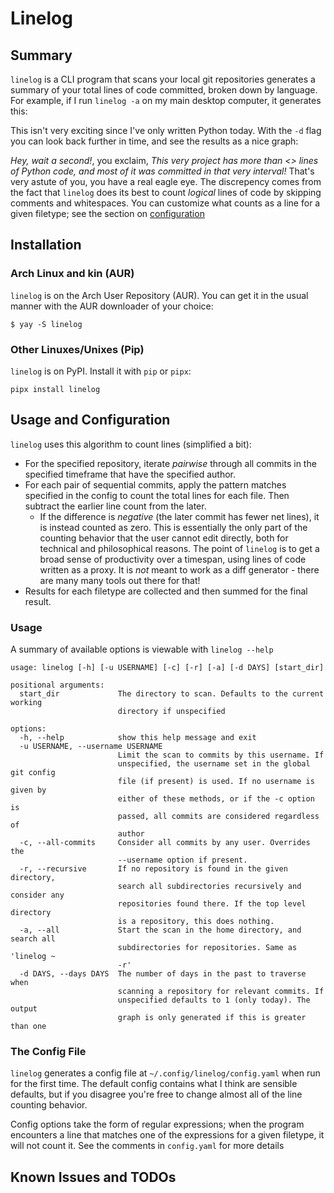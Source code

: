 # Linelog
## Summary

`linelog` is a CLI program that scans your local git repositories generates a summary of your total lines of code committed, broken down by language. For example, if I run `linelog -a` on my main desktop computer, it generates this:
<image>

This isn't very exciting since I've only written Python today. With the `-d` flag you can look back further in time, and see the results as a nice graph:
<image>

*Hey, wait a second!*, you exclaim, *This very project has more than <> lines of Python code, and most of it was committed in that very interval!* That's very astute of you, you have a real eagle eye. The discrepency comes from the fact that `linelog` does its best to count *logical* lines of code by skipping comments and whitespaces. You can customize what counts as a line for a given filetype; see the section on [configuration](https://github.com/keagud/linelog#the-config-file)


## Installation
### Arch Linux and kin (AUR)
`linelog` is on the Arch User Repository (AUR). You can get it in the usual manner with the AUR downloader of your choice:
```
$ yay -S linelog
```

### Other Linuxes/Unixes (Pip)
`linelog` is on PyPI. Install it with `pip` or `pipx`:
```
pipx install linelog
```

## Usage and Configuration

`linelog` uses this algorithm to count lines (simplified a bit):

- For the specified repository, iterate *pairwise* through all commits in the specified timeframe that have the specified author. 
- For each pair of sequential commits, apply the pattern matches specified in the config to count the total lines for each file. Then subtract the earlier line count from the later.
  - If the difference is *negative* (the later commit has fewer net lines), it is instead counted as zero. 
  This is essentially the only part of the counting behavior that the user cannot edit directly, both for technical and philosophical reasons. The point of `linelog` is to get a broad sense of productivity over a timespan, using lines of code written as a proxy. It is *not* meant to work as a diff generator - there are many many tools out there for that!
- Results for each filetype are collected and then summed for the final result. 

### Usage
A summary of available options is viewable with `linelog --help` 
```
usage: linelog [-h] [-u USERNAME] [-c] [-r] [-a] [-d DAYS] [start_dir]

positional arguments:
  start_dir             The directory to scan. Defaults to the current working
                        directory if unspecified

options:
  -h, --help            show this help message and exit
  -u USERNAME, --username USERNAME
                        Limit the scan to commits by this username. If
                        unspecified, the username set in the global git config
                        file (if present) is used. If no username is given by
                        either of these methods, or if the -c option is
                        passed, all commits are considered regardless of
                        author
  -c, --all-commits     Consider all commits by any user. Overrides the
                        --username option if present.
  -r, --recursive       If no repository is found in the given directory,
                        search all subdirectories recursively and consider any
                        repositories found there. If the top level directory
                        is a repository, this does nothing.
  -a, --all             Start the scan in the home directory, and search all
                        subdirectories for repositories. Same as 'linelog ~
                        -r'
  -d DAYS, --days DAYS  The number of days in the past to traverse when
                        scanning a repository for relevant commits. If
                        unspecified defaults to 1 (only today). The output
                        graph is only generated if this is greater than one
```

### The Config File
`linelog` generates a config file at `~/.config/linelog/config.yaml` when run for the first time. The default config contains what I think are sensible defaults, but if you disagree you're free to change almost all of the line counting behavior. 

Config options take the form of regular expressions; when the program encounters a line that matches one of the expressions for a given filetype, it will not count it. See the comments in `config.yaml` for more details

## Known Issues and TODOs


